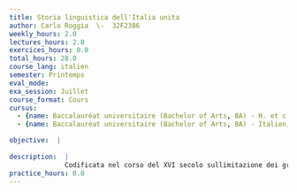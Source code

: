 ```yaml
---
title: Storia linguistica dell'Italia unita
author: Carlo Roggia  \-  32F2386
weekly_hours: 2.0
lectures_hours: 2.0
exercices_hours: 0.0
total_hours: 28.0
course_lang: italien
semester: Printemps
eval_mode: 
exa_session: Juillet
course_format: Cours
cursus:
  - {name: Baccalauréat universitaire (Bachelor of Arts, BA) - H. et c. du Moyen Age, type: N/A, credits: \-}
  - {name: Baccalauréat universitaire (Bachelor of Arts, BA) - Italien, type: N/A, credits: \-}

objective:  |
            
description:  |
              Codificata nel corso del XVI secolo sullimitazione dei grandi classici letterari del Trecento fiorentino, la lingua italiana é stata per buona parte della sua storia una lingua delle élites e per le élites. Oggi invece, in tutta la sua complessità e varietà interna, è una lingua compiutamente popolare. Quando e come è avvenuta una trasformazione così radicale? Cosa lha determinata e quali dibattiti ha suscitato? Facendo abbondante ricorso a documenti e allanalisi dei testi, il corso affronterà alcuni snodi fondamentali di quel grande processo sociolinguistico, culturale e politico che dal pieno Ottocento a oggi ha portato litaliano a essere quello che è.
practice_hours: 0.0
---
```

